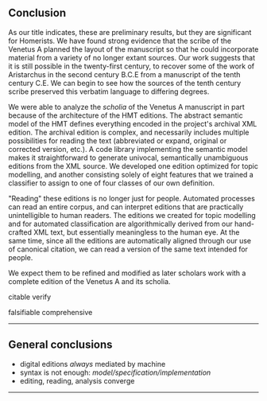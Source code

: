 
## Conclusion

As our title indicates, these are preliminary results, but they are significant for Homerists.  We have found strong evidence that the scribe of the Venetus A planned the layout of the manuscript so that he could incorporate material from a variety of no longer extant sources. Our work suggests that it is still possible in the twenty-first century, to recover some of the work of Aristarchus in the second century B.C.E from a manuscript of the tenth century C.E.  We can begin to see how the sources of the tenth century scribe preserved this verbatim language to differing degrees.

We were able to analyze the *scholia* of the Venetus A manuscript in part because of the architecture of the HMT editions. The abstract semantic model of the HMT defines everything encoded in the project's archival XML edition.  The archival edition is complex, and necessarily includes multiple possibilities for reading the text (abbreviated or expand, original or corrected version, etc.).  A code library implementing the semantic model makes it straightforward to generate univocal, semantically unambiguous editions from the XML source.  We developed one edition optimized for topic modelling, and another consisting solely of eight features that we trained a classifier to assign to one of four classes of our own definition.

"Reading" these editions is no longer just for people.  Automated processes can read an entire corpus, and can interpret editions that are practically unintelligible to human readers.  The editions we created for topic modelling and for automated classification are algorithmically derived from our hand-crafted XML text, but essentially meaningless to the human eye.  At the same time, since all the editions are automatically aligned through our use of canonical citation, we can read a version of the same text intended for people.




We expect them to be refined and modified as later scholars work with a complete edition of the Venetus A and its scholia.


citable verify

falsifiable
comprehensive

---


## General conclusions

-   digital editions *always* mediated by machine
-   syntax is not enough:  *model/specification/implementation*
-   editing, reading, analysis converge



---
